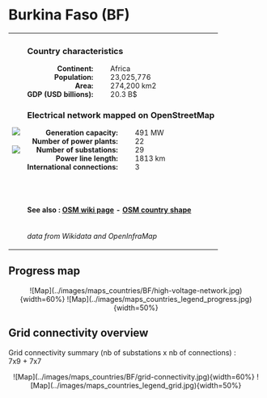 # Burkina Faso (BF)

<table width="90%">
<tr>
<td>
<img src="http://commons.wikimedia.org/wiki/Special:FilePath/Flag%20of%20Burkina%20Faso.svg" width="250">
<br><br>
<img src="http://commons.wikimedia.org/wiki/Special:FilePath/BFA%20orthographic.svg" width="250"></td>
<td>
<h3>Country characteristics</h3>
<div style="display: inline-block;text-align:right;margin-right:30px;font-weight: bold;">
Continent:<br>Population:<br>Area:<br>GDP (USD billions):
</div>
<div style="display: inline-block;">
Africa<br>23,025,776<br>274,200 km2<br>20.3 B$
</div>
<h3>Electrical network mapped on OpenStreetMap</h3>
<div style="display: inline-block;text-align:right;margin-right:30px;font-weight: bold;">Generation capacity:<br>
Number of power plants:<br>
Number of substations:<br>
Power line length:<br>
International connections:<br>
</div>
<div style="display: inline-block;">491 MW<br>
22<br>
29<br>
1813 km<br>
3<br>
</div>

<br><br><h4>See also :
<a href="https://wiki.openstreetmap.org/wiki/Power_networks/Burkina Faso" target="_blank">OSM wiki page</a> -
<a href="https://openstreetmap.org/relation/192783" target="_blank">OSM country shape</a>
</h4>

<br><i>data from Wikidata and OpenInfraMap</i>
</td>
</tr>
</table>


## Progress map

<center>
![Map](../images/maps_countries/BF/high-voltage-network.jpg){width=60%}
![Map](../images/maps_countries_legend_progress.jpg){width=50%}
</center>



## Grid connectivity overview

Grid connectivity summary (nb of substations x nb of connections) :<br>7x9 + 7x7

<center>
![Map](../images/maps_countries/BF/grid-connectivity.jpg){width=60%}
![Map](../images/maps_countries_legend_grid.jpg){width=50%}
</center>

